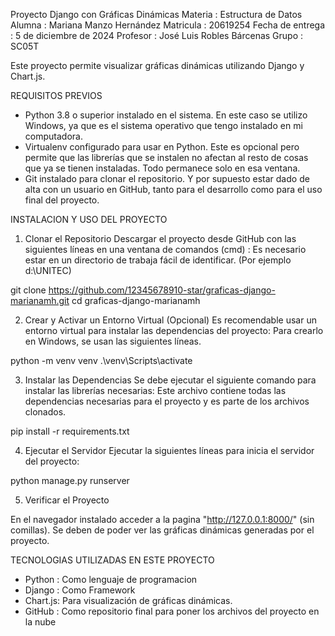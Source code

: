 Proyecto Django con Gráficas Dinámicas
Materia : Estructura de Datos
Alumna : Mariana Manzo Hernández
Matricula : 20619254
Fecha de entrega : 5 de diciembre de 2024
Profesor : José Luis Robles Bárcenas 
Grupo : SC05T


Este proyecto permite visualizar gráficas dinámicas utilizando Django y Chart.js.


REQUISITOS PREVIOS

- Python 3.8 o superior instalado en el sistema. En este caso se utilizo Windows, ya que es el sistema operativo que tengo instalado en mi computadora.
- Virtualenv configurado para usar en Python. Este es opcional pero permite que las librerías que se instalen no afectan al resto de cosas que ya se tienen instaladas. Todo permanece solo en esa ventana.
- Git instalado para clonar el repositorio. Y por supuesto estar dado de alta con un usuario en GitHub, tanto para el desarrollo como para el uso final del proyecto.


INSTALACION Y USO DEL PROYECTO

1. Clonar el Repositorio
Descargar el proyecto desde GitHub con las siguientes líneas en una ventana de comandos (cmd) :
Es necesario estar en un directorio de trabaja fácil de identificar. (Por ejemplo d:\UNITEC)

git clone https://github.com/12345678910-star/graficas-django-marianamh.git
cd graficas-django-marianamh


2. Crear y Activar un Entorno Virtual (Opcional)
Es recomendable usar un entorno virtual para instalar las dependencias del proyecto:
Para crearlo en Windows, se usan las siguientes líneas.

python -m venv venv
.\venv\Scripts\activate


3. Instalar las Dependencias
Se debe ejecutar el siguiente comando para instalar las librerías necesarias:
Este archivo contiene todas las dependencias necesarias para el proyecto y es parte de los archivos clonados.

pip install -r requirements.txt



4. Ejecutar el Servidor
Ejecutar la siguientes líneas para inicia el servidor del proyecto:

python manage.py runserver



5. Verificar el Proyecto

En el navegador instalado acceder a la pagina "http://127.0.0.1:8000/" (sin comillas). Se deben de poder ver las gráficas dinámicas generadas por el proyecto.



TECNOLOGIAS UTILIZADAS EN ESTE PROYECTO

- Python : Como lenguaje de programacion
- Django : Como Framework
- Chart.js: Para visualización de gráficas dinámicas.
- GitHub : Como repositorio final para poner los archivos del proyecto en la nube
